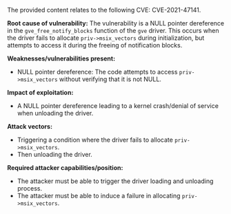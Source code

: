 The provided content relates to the following CVE: CVE-2021-47141.

**Root cause of vulnerability:**
The vulnerability is a NULL pointer dereference in the `gve_free_notify_blocks` function of the `gve` driver. This occurs when the driver fails to allocate `priv->msix_vectors` during initialization, but attempts to access it during the freeing of notification blocks.

**Weaknesses/vulnerabilities present:**
- NULL pointer dereference: The code attempts to access `priv->msix_vectors` without verifying that it is not NULL.

**Impact of exploitation:**
- A NULL pointer dereference leading to a kernel crash/denial of service when unloading the driver.

**Attack vectors:**
- Triggering a condition where the driver fails to allocate `priv->msix_vectors`.
- Then unloading the driver.

**Required attacker capabilities/position:**
- The attacker must be able to trigger the driver loading and unloading process.
- The attacker must be able to induce a failure in allocating `priv->msix_vectors`.